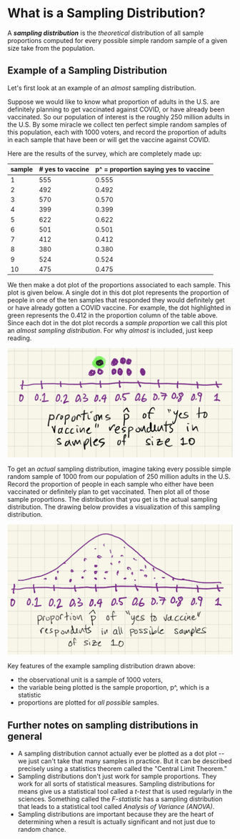 # What is a Sampling Distribution?

A ***sampling distribution*** is the *theoretical* distribution of all sample proportions computed for every possible simple random sample of a given size take from the population.

## Example of a Sampling Distribution

Let's first look at an example of an *almost* sampling distribution.

Suppose we would like to know what proportion of adults in the U.S. are definitely planning to get vaccinated against COVID, or have already been vaccinated.  So our population of interest is the roughly 250 million adults in the U.S.  By some miracle we collect ten perfect simple random samples of this population, each with 1000 voters, and record the proportion of adults in each sample that have been or will get the vaccine against COVID.  

Here are the results of the survey, which are completely made up:

| sample | # yes to vaccine | p^ = proportion saying yes to vaccine |
|--------|------------------|---------------------------------------|
| 1      | 555              | 0.555                                 |
| 2      | 492              | 0.492                                 |
| 3      | 570              | 0.570                                 |
| 4      | 399              | 0.399                                 |
| 5      | 622              | 0.622                                 |
| 6      | 501              | 0.501                                 |
| 7      | 412              | 0.412                                 |
| 8      | 380              | 0.380                                 |
| 9      | 524              | 0.524                                 |
| 10     | 475              | 0.475                                 |

We then make a dot plot of the proportions associated to each sample.  This plot is given below.  A single dot in this dot plot represents the proportion of people in one of the ten samples that responded they would definitely get or have already gotten a COVID vaccine.  For example, the dot highlighted in green represents the 0.412 in the proportion column of the table above.  Since each dot in the dot plot records a *sample proportion* we call this plot an *almost sampling distribution*.  For why *almost* is included, just keep reading.

![Dotplot of sample porportions](../images/dot_plot.png)

To get an *actual* sampling distribution, imagine taking every possible simple random sample of 1000 from our population of 250 million adults in the U.S.  Record the proportion of people in each sample who either have been vaccinated or definitely plan to get vaccinated.  Then plot all of those sample proportions.  The distribution that you get is the actual sampling distribution.  The drawing below provides a visualization of this sampling distribution.


![Plot of normal curve modeling sample proportions](../images/sampling_dist.png)

Key features of the example sampling distribution drawn above:
* the observational unit is a sample of 1000 voters,
* the variable being plotted is the sample proportion, p^, which is a statistic
* proportions are plotted for *all possible* samples.

## Further notes on sampling distributions in general

* A sampling distribution cannot actually ever be plotted as a dot plot -- we just can't take that many samples in practice.  But it can be described precisely using a statistics theorem called the "Central Limit Theorem."  
* Sampling distributions don't just work for sample proportions.  They work for all sorts of statistical measures.  Sampling distributions for means give us a statistical tool called a *t-test* that is used regularly in the sciences.  Something called the *F-statistic* has a sampling distribution that leads to a statistical tool called *Analysis of Variance (ANOVA)*.
* Sampling distributions are important because they are the heart of determining when a result is actually significant and not just due to random chance.
